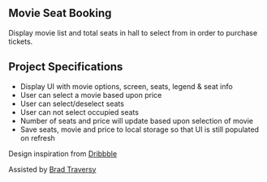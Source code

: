 ## Movie Seat Booking

Display movie list and total seats in hall to select from in order to purchase tickets.

## Project Specifications

- Display UI with movie options, screen, seats, legend & seat info
- User can select a movie based upon price
- User can select/deselect seats
- User can not select occupied seats
- Number of seats and price will update based upon  selection of movie
- Save seats, movie and price to local storage so that UI is still populated on refresh

Design inspiration from [Dribbble](https://dribbble.com/shots/3628370-Movie-Seat-Booking)

Assisted by [Brad Traversy](https://github.com/bradtraversy) 

